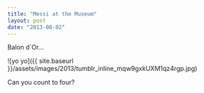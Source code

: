 ```yaml
---
title: "Messi at the Museum"
layout: post
date: "2013-08-02"
---
```


Balon d´Or…

![yo yo]({{ site.baseurl }}/assets/images/2013/tumblr_inline_mqw9gxkUXM1qz4rgp.jpg)

Can you count to four?

